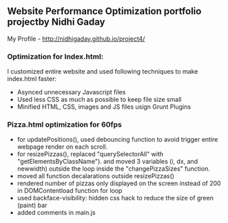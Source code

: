 ## Website Performance Optimization portfolio projectby Nidhi Gaday

My Profile - http://nidhigaday.github.io/project4/

### Optimization for Index.html:
I customized entire website and used following techniques to make index.html faster:
- Asynced unnecessary Javascript files
- Used less CSS as much as possible to keep file size small
- Minified HTML, CSS, images and JS files usign Grunt Plugins
 
### Pizza.html optimization for 60fps
- for updatePositions(), used debouncing function to avoid trigger entire webpage render on each scroll.
- for resizePizzas(), replaced "querySelectorAll" with "getElementsByClassName"). and  moved 3 variables (i, dx, and newwidth) outside the loop inside the "changePizzaSizes" function.
- moved all function decalarations outside resizePizzas()
- rendered number of pizzas only displayed on the screen instead of 200 in DOMContentload function for loop
- used backface-visibility: hidden css hack to reduce the size of green (paint) bar
- added comments in main.js
